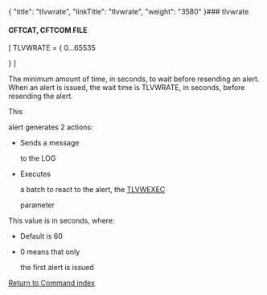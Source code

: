 {
    "title": "tlvwrate",
    "linkTitle": "tlvwrate",
    "weight": "3580"
}### <span id="tlvwrate"></span>tlvwrate

#### CFTCAT, CFTCOM FILE

\[ TLVWRATE = { 0...65535
} \]

The minimum amount of time, in seconds, to wait before resending an alert. When an alert is issued, the wait time is TLVWRATE, in seconds, before resending the alert.

This
alert generates 2 actions:

-   Sends a message
    to the LOG
-   Executes
    a batch to react to the alert, the [TLVWEXEC](../tlvcexec)
    parameter

This value is in seconds, where:

-   Default is 60
-   0 means that only
    the first alert is issued

[Return to Command index](../../)
